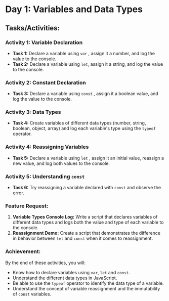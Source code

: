 # Day 1: Variables and Data Types

## Tasks/Activities:

### Activity 1: Variable Declaration

- **Task 1:**  Declare a variable using `var` , assign it a number, and log the value to the console.
- **Task 2:**  Declare a variable using `let`, assign it a string, and log the value to the console.
  
### Activity 2: Constant Declaration

- **Task 3:**  Declare a variable using `const` , assign it a boolean value, and log the value to the console.
  
### Activity 3: Data Types

- **Task 4:**  Create variables of different data types (number, string, boolean, object, array) and log each variable's type using the `typeof`  operator.
  
### Activity 4: Reassigning Variables

- **Task 5:**  Declare a variable using `let` , assign it an initial value, reassign a new value, and log both values to the console.

### Activity 5: Understanding `const`

- **Task 6:**  Try reassigning a variable declared with `const`  and observe the error.

### Feature Request:

1. **Variable Types Console Log:** Write a script that declares variables of different data types and logs both the value and type of each variable to the console.
2. **Reassignment Demo:** Create a script that demonstrates the difference in behavior between `let`  and `const`  when it comes to reassignment.

### Achievement:

By the end of these activities, you will:

- Know how to declare variables using `var`, `let` and `const`.
- Understand the different data types in JavaScript.
- Be able to use the `typeof`  operator to identify the data type of a variable.
- Understand the concept of variable reassignment and the immutability of `const`  variables.